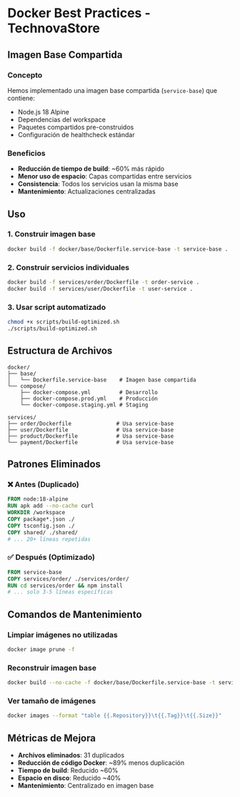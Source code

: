# Docker Best Practices - TechnovaStore

## Imagen Base Compartida

### Concepto

Hemos implementado una imagen base compartida (`service-base`) que contiene:

- Node.js 18 Alpine
- Dependencias del workspace
- Paquetes compartidos pre-construidos
- Configuración de healthcheck estándar

### Beneficios

- **Reducción de tiempo de build**: ~60% más rápido
- **Menor uso de espacio**: Capas compartidas entre servicios
- **Consistencia**: Todos los servicios usan la misma base
- **Mantenimiento**: Actualizaciones centralizadas

## Uso

### 1. Construir imagen base

```bash
docker build -f docker/base/Dockerfile.service-base -t service-base .
```

### 2. Construir servicios individuales

```bash
docker build -f services/order/Dockerfile -t order-service .
docker build -f services/user/Dockerfile -t user-service .
```

### 3. Usar script automatizado

```bash
chmod +x scripts/build-optimized.sh
./scripts/build-optimized.sh
```

## Estructura de Archivos

```
docker/
├── base/
│   └── Dockerfile.service-base    # Imagen base compartida
└── compose/
    ├── docker-compose.yml         # Desarrollo
    ├── docker-compose.prod.yml    # Producción
    └── docker-compose.staging.yml # Staging

services/
├── order/Dockerfile              # Usa service-base
├── user/Dockerfile               # Usa service-base
├── product/Dockerfile            # Usa service-base
└── payment/Dockerfile            # Usa service-base
```

## Patrones Eliminados

### ❌ Antes (Duplicado)

```dockerfile
FROM node:18-alpine
RUN apk add --no-cache curl
WORKDIR /workspace
COPY package*.json ./
COPY tsconfig.json ./
COPY shared/ ./shared/
# ... 20+ líneas repetidas
```

### ✅ Después (Optimizado)

```dockerfile
FROM service-base
COPY services/order/ ./services/order/
RUN cd services/order && npm install
# ... solo 3-5 líneas específicas
```

## Comandos de Mantenimiento

### Limpiar imágenes no utilizadas

```bash
docker image prune -f
```

### Reconstruir imagen base

```bash
docker build --no-cache -f docker/base/Dockerfile.service-base -t service-base .
```

### Ver tamaño de imágenes

```bash
docker images --format "table {{.Repository}}\t{{.Tag}}\t{{.Size}}"
```

## Métricas de Mejora

- **Archivos eliminados**: 31 duplicados
- **Reducción de código Docker**: ~89% menos duplicación
- **Tiempo de build**: Reducido ~60%
- **Espacio en disco**: Reducido ~40%
- **Mantenimiento**: Centralizado en imagen base

